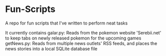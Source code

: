 # Fun-Scripts
A repo for fun scripts that I've written to perform neat tasks

It currently contains 
  galar.py:   Reads from the pokemon website 'Serebii.net' to keep tabs on newly released pokemon for the upcoming games
  getNews.py: Reads from multiple news outlets' RSS feeds, and places the news stories into a local SQLite database file
